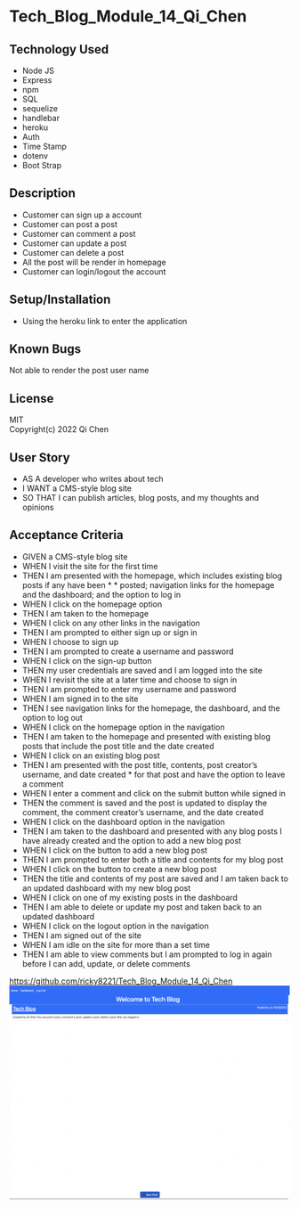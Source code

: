 # Tech_Blog_Module_14_Qi_Chen

## Technology Used
* Node JS
* Express
* npm
* SQL
* sequelize
* handlebar
* heroku
* Auth
* Time Stamp
* dotenv
* Boot Strap

## Description
* Customer can sign up a account
* Customer can post a post
* Customer can comment a post
* Customer can update a post
* Customer can delete a post
* All the post will be render in homepage
* Customer can login/logout the account

## Setup/Installation
* Using the heroku link to enter the application

## Known Bugs
Not able to render the post user name

## License
MIT<br>
Copyright(c) 2022 Qi Chen

## User Story
* AS A developer who writes about tech
* I WANT a CMS-style blog site
* SO THAT I can publish articles, blog posts, and my thoughts and opinions

## Acceptance Criteria
* GIVEN a CMS-style blog site
* WHEN I visit the site for the first time
* THEN I am presented with the homepage, which includes existing blog posts if any have been * * posted; navigation links for the homepage and the dashboard; and the option to log in
* WHEN I click on the homepage option
* THEN I am taken to the homepage
* WHEN I click on any other links in the navigation
* THEN I am prompted to either sign up or sign in
* WHEN I choose to sign up
* THEN I am prompted to create a username and password
* WHEN I click on the sign-up button
* THEN my user credentials are saved and I am logged into the site
* WHEN I revisit the site at a later time and choose to sign in
* THEN I am prompted to enter my username and password
* WHEN I am signed in to the site
* THEN I see navigation links for the homepage, the dashboard, and the option to log out
* WHEN I click on the homepage option in the navigation
* THEN I am taken to the homepage and presented with existing blog posts that include the post title and the date created
* WHEN I click on an existing blog post
* THEN I am presented with the post title, contents, post creator’s username, and date created * for that post and have the option to leave a comment
* WHEN I enter a comment and click on the submit button while signed in
* THEN the comment is saved and the post is updated to display the comment, the comment creator’s username, and the date created
* WHEN I click on the dashboard option in the navigation
* THEN I am taken to the dashboard and presented with any blog posts I have already created and the option to add a new blog post
* WHEN I click on the button to add a new blog post
* THEN I am prompted to enter both a title and contents for my blog post
* WHEN I click on the button to create a new blog post
* THEN the title and contents of my post are saved and I am taken back to an updated dashboard with my new blog post
* WHEN I click on one of my existing posts in the dashboard
* THEN I am able to delete or update my post and taken back to an updated dashboard
* WHEN I click on the logout option in the navigation
* THEN I am signed out of the site
* WHEN I am idle on the site for more than a set time
* THEN I am able to view comments but I am prompted to log in again before I can add, update, or delete comments


https://github.com/ricky8221/Tech_Blog_Module_14_Qi_Chen
![](image/screenshot.jpg)